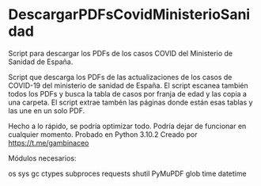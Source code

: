 # DescargarPDFsCovidMinisterioSanidad
Script para descargar los PDFs de los casos COVID del Ministerio de Sanidad de España.

Script que descarga los PDFs de las actualizaciones de los casos de COVID-19 del ministerio de sanidad de España.
El script escanea también todos los PDFs y busca la tabla de casos por franja de edad y las copia a una carpeta.
El script extrae tambén las páginas donde están esas tablas y las une en un solo PDF.

Hecho a lo rápido, se podría optimizar todo. Podría dejar de funcionar en cualquier momento.
Probado en Python 3.10.2
Creado por https://t.me/gambinaceo

Módulos necesarios:

os
sys
gc
ctypes
subproces
requests
shutil
PyMuPDF
glob
time
datetime
